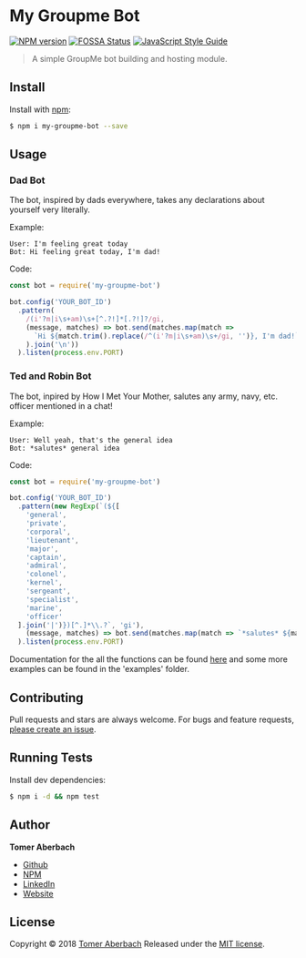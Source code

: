 # My Groupme Bot

[![NPM version](https://img.shields.io/npm/v/my-groupme-bot.svg)](https://www.npmjs.com/package/my-groupme-bot) [![FOSSA Status](https://app.fossa.io/api/projects/git%2Bgithub.com%2FTomerADev%2Fmy-groupme-bot.svg?type=shield)](https://app.fossa.io/projects/git%2Bgithub.com%2FTomerADev%2Fmy-groupme-bot?ref=badge_shield) [![JavaScript Style Guide](https://img.shields.io/badge/code_style-standard-brightgreen.svg)](https://standardjs.com)

> A simple GroupMe bot building and hosting module.

## Install

Install with [npm](https://www.npmjs.com):

```sh
$ npm i my-groupme-bot --save
```

## Usage

### Dad Bot
The bot, inspired by dads everywhere, takes any declarations about yourself very literally.

Example:
```
User: I'm feeling great today
Bot: Hi feeling great today, I'm dad!
```
Code:
```js
const bot = require('my-groupme-bot')

bot.config('YOUR_BOT_ID')
  .pattern(
    /(i'?m|i\s+am)\s+[^.?!]*[.?!]?/gi,
    (message, matches) => bot.send(matches.map(match =>
      `Hi ${match.trim().replace(/^(i'?m|i\s+am)\s+/gi, '')}, I'm dad!`
    ).join('\n'))
  ).listen(process.env.PORT)
```

### Ted and Robin Bot
The bot, inpired by How I Met Your Mother, salutes any army, navy, etc. officer mentioned in a chat!

Example:
```
User: Well yeah, that's the general idea
Bot: *salutes* general idea
```
Code:
```javascript
const bot = require('my-groupme-bot')

bot.config('YOUR_BOT_ID')
  .pattern(new RegExp(`(${[
    'general',
    'private',
    'corporal',
    'lieutenant',
    'major',
    'captain',
    'admiral',
    'colonel',
    'kernel',
    'sergeant',
    'specialist',
    'marine',
    'officer'
  ].join('|')})[^.]*\\.?`, 'gi'),
    (message, matches) => bot.send(matches.map(match => `*salutes* ${match.trim()}`).join('\n'))
  ).listen(process.env.PORT)
```

Documentation for the all the functions can be found [here](http://tomeraberbach.com/my-groupme-bot/module-my-groupme-bot.html) and some more examples can be found in the 'examples' folder.

## Contributing

Pull requests and stars are always welcome. For bugs and feature requests, [please create an issue](https://github.com/TomerADev/my-groupme-bot/issues/new).

## Running Tests

Install dev dependencies:

```sh
$ npm i -d && npm test
```

## Author

**Tomer Aberbach**

* [Github](https://github.com/TomerADev)
* [NPM](https://www.npmjs.com/~tomeraberbach)
* [LinkedIn](https://www.linkedin.com/in/tomer-a)
* [Website](https://tomeraberba.ch)

## License

Copyright © 2018 [Tomer Aberbach](https://github.com/TomerADev)
Released under the [MIT license](https://github.com/TomerADev/my-groupme-bot/blob/master/LICENSE).
